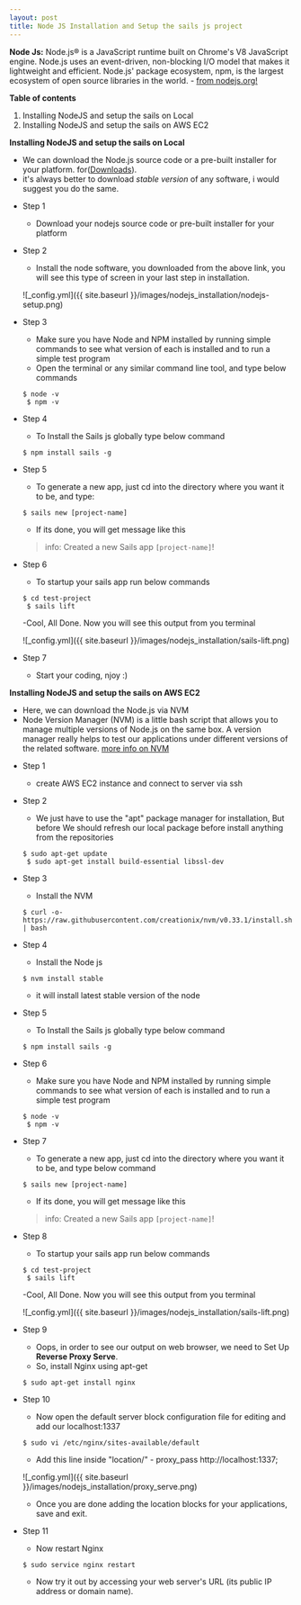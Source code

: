 ```yaml
---
layout: post
title: Node JS Installation and Setup the sails js project
---
```


**Node Js:**
Node.js® is a JavaScript runtime built on Chrome's V8 JavaScript engine. Node.js uses an event-driven, non-blocking I/O model that makes it lightweight and efficient. Node.js' package ecosystem, npm, is the largest ecosystem of open source libraries in the world. - [from nodejs.org!](https://nodejs.org/en/)

**Table of contents**

  1. Installing NodeJS and setup the sails on Local
  2. Installing NodeJS and setup the sails on AWS EC2


**Installing NodeJS and setup the sails on Local**

  - We can download the Node.js source code or a pre-built installer for your platform. for([Downloads](https://nodejs.org/en/download/)).
  - it's always better to download *stable version* of any software, i would suggest you do the same.


* Step 1
  - Download your nodejs source code or pre-built installer for your platform
* Step 2
  - Install the node software, you downloaded from the above link, you will see this type of screen in your last step in installation.

  ![_config.yml]({{ site.baseurl }}/images/nodejs_installation/nodejs-setup.png)

* Step 3
  - Make sure you have Node and NPM installed by running simple commands to see what version of each is installed and to run a simple test program
  - Open the terminal or any similar command line tool, and type below commands

  ```
  $ node -v
   $ npm -v
  ```
* Step 4
  - To Install the Sails js globally type below command

  ```
  $ npm install sails -g
  ```

* Step 5
  - To generate a new app, just cd into the directory where you want it to be, and type:

  ```
  $ sails new [project-name]
  ```
  - If its done, you will get message like this
  > info: Created a new Sails app `[project-name]`!

* Step 6
  - To startup your sails app run below commands

  ```
  $ cd test-project
   $ sails lift
  ```

  -Cool, All Done. Now you will see this output from you terminal

  ![_config.yml]({{ site.baseurl }}/images/nodejs_installation/sails-lift.png)

* Step 7
  - Start your coding, njoy :)


**Installing NodeJS and setup the sails on AWS EC2**

  - Here, we can download the Node.js via NVM 
  - Node Version Manager (NVM) is a little bash script that allows you to manage multiple versions of Node.js on the same box. A version manager really helps to test our applications under different versions of the related software. [more info on NVM](https://github.com/creationix/nvm)

* Step 1
  - create AWS EC2 instance and connect to server via ssh

* Step 2
  - We just have to use the "apt" package manager for installation, But before We should refresh our local package before install anything from the repositories

  ```
  $ sudo apt-get update
   $ sudo apt-get install build-essential libssl-dev
  ```
* Step 3
  - Install the NVM

  ```
  $ curl -o- https://raw.githubusercontent.com/creationix/nvm/v0.33.1/install.sh | bash
  ```

* Step 4
  - Install the Node js

  ```
  $ nvm install stable
  ```

  - it will install latest stable version of the node

* Step 5
  - To Install the Sails js globally type below command

  ```
  $ npm install sails -g
  ```

* Step 6
  - Make sure you have Node and NPM installed by running simple commands to see what version of each is installed and to run a simple test program

  ```
  $ node -v
   $ npm -v
  ```

* Step 7
  - To generate a new app, just cd into the directory where you want it to be, and type below command

  ```
  $ sails new [project-name]
  ```
  - If its done, you will get message like this
  > info: Created a new Sails app `[project-name]`!

* Step 8
  - To startup your sails app run below commands

  ```
  $ cd test-project
   $ sails lift
  ```

  -Cool, All Done. Now you will see this output from you terminal

  ![_config.yml]({{ site.baseurl }}/images/nodejs_installation/sails-lift.png)

* Step 9
  - Oops, in order to see our output on web browser, we need to Set Up **Reverse Proxy Serve**.
  - So, install Nginx using apt-get

  ```
  $ sudo apt-get install nginx
  ```

* Step 10
  - Now open the default server block configuration file for editing and add our localhost:1337

  ```
  $ sudo vi /etc/nginx/sites-available/default
  ```

  - Add this line inside "location/" - proxy_pass http://localhost:1337;

  ![_config.yml]({{ site.baseurl }}/images/nodejs_installation/proxy_serve.png)

  - Once you are done adding the location blocks for your applications, save and exit.

* Step 11
  - Now restart Nginx

  ```
  $ sudo service nginx restart
  ```
  - Now try it out by accessing your web server's URL (its public IP address or domain name).



